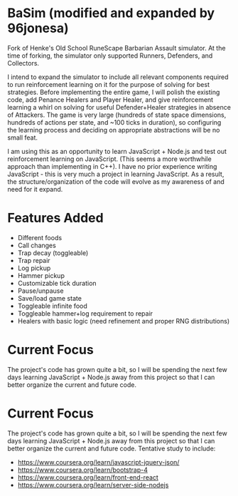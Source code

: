 # BaSim (modified and expanded by 96jonesa)

Fork of Henke's Old School RuneScape Barbarian Assault simulator. At the time of forking, the simulator only supported Runners, Defenders, and Collectors.

I intend to expand the simulator to include all relevant components required to run reinforcement learning on it for the purpose of solving for best strategies. Before implementing the entire game, I will polish the existing code, add Penance Healers and Player Healer, and give reinforcement learning a whirl on solving for useful Defender+Healer strategies in absence of Attackers. The game is very large (hundreds of state space dimensions, hundreds of actions per state, and ~100 ticks in duration), so configuring the learning process and deciding on appropriate abstractions will be no small feat.

I am using this as an opportunity to learn JavaScript + Node.js and test out reinforcement learning on JavaScript. (This seems a more worthwhile approach than implementing in C++). I have no prior experience writing JavaScript - this is very much a project in learning JavaScript. As a result, the structure/organization of the code will evolve as my awareness of and need for it expand. 

# Features Added

- Different foods
- Call changes
- Trap decay (toggleable)
- Trap repair
- Log pickup
- Hammer pickup
- Customizable tick duration
- Pause/unpause
- Save/load game state
- Toggleable infinite food
- Toggleable hammer+log requirement to repair
- Healers with basic logic (need refinement and proper RNG distributions)

# Current Focus

The project's code has grown quite a bit, so I will be spending the next few days learning JavaScript + Node.js away from this project so that I can better organize the current and future code.

# Current Focus

The project's code has grown quite a bit, so I will be spending the next few days learning JavaScript + Node.js away from this project so that I can better organize the current and future code. Tentative study to include:

- https://www.coursera.org/learn/javascript-jquery-json/
- https://www.coursera.org/learn/bootstrap-4
- https://www.coursera.org/learn/front-end-react
- https://www.coursera.org/learn/server-side-nodejs
